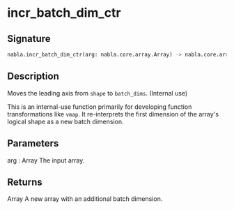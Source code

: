 # incr_batch_dim_ctr

## Signature

```python
nabla.incr_batch_dim_ctr(arg: nabla.core.array.Array) -> nabla.core.array.Array
```

## Description

Moves the leading axis from `shape` to `batch_dims`. (Internal use)

This is an internal-use function primarily for developing function
transformations like `vmap`. It re-interprets the first dimension of the
array's logical shape as a new batch dimension.

Parameters
----------
arg : Array
The input array.

Returns
-------
Array
A new array with an additional batch dimension.

